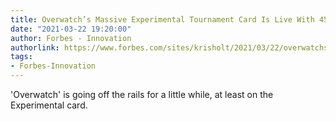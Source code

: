 ```yaml
---
title: Overwatch’s Massive Experimental Tournament Card Is Live With 45+ Balance Changes
date: "2021-03-22 19:20:00"
author: Forbes - Innovation
authorlink: https://www.forbes.com/sites/krisholt/2021/03/22/overwatchs-massive-experimental-tournament-card-is-live-with-45-balance-changes/
tags:
- Forbes-Innovation
---
```

'Overwatch' is going off the rails for a little while, at least on the Experimental card.